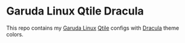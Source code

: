 # Garuda Linux Qtile Dracula
This repo contains my [Garuda Linux](https://garudalinux.org/) [Qtile](https://github.com/qtile/qtile) configs with [Dracula](https://draculatheme.com/) theme colors.
